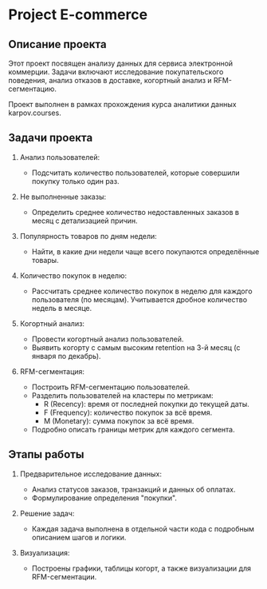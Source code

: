# Project E-commerce
## Описание проекта  
Этот проект посвящен анализу данных для сервиса электронной коммерции. Задачи включают исследование покупательского поведения, анализ отказов в доставке, когортный анализ и RFM-сегментацию.

Проект выполнен в рамках прохождения курса аналитики данных karpov.courses.

## Задачи проекта  
1. Анализ пользователей:  
   - Подсчитать количество пользователей, которые совершили покупку только один раз.  
   
2. Не выполненные заказы:  
   - Определить среднее количество недоставленных заказов в месяц с детализацией причин.  

3. Популярность товаров по дням недели:  
   - Найти, в какие дни недели чаще всего покупаются определённые товары.  

4. Количество покупок в неделю:  
   - Рассчитать среднее количество покупок в неделю для каждого пользователя (по месяцам). Учитывается дробное количество недель в месяце.  

5. Когортный анализ:  
   - Провести когортный анализ пользователей.  
   - Выявить когорту с самым высоким retention на 3-й месяц (с января по декабрь).  

6. RFM-сегментация:  
   - Построить RFM-сегментацию пользователей.  
   - Разделить пользователей на кластеры по метрикам:  
     - R (Recency): время от последней покупки до текущей даты.  
     - F (Frequency): количество покупок за всё время.  
     - M (Monetary): сумма покупок за всё время.  
   - Подробно описать границы метрик для каждого сегмента.  

## Этапы работы  
1. Предварительное исследование данных:  
   - Анализ статусов заказов, транзакций и данных об оплатах.  
   - Формулирование определения "покупки".  

2. Решение задач:  
   - Каждая задача выполнена в отдельной части кода с подробным описанием шагов и логики.  

3. Визуализация:  
   - Построены графики, таблицы когорт, а также визуализации для RFM-сегментации.  
